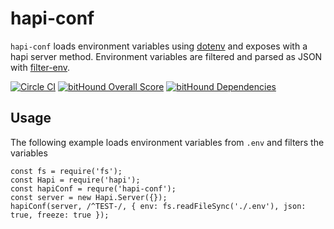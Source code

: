 # hapi-conf

`hapi-conf` loads environment variables using [dotenv](https://www.npmjs.com/package/dotenv) and exposes with a hapi server method. Environment variables are filtered and parsed as JSON with [filter-env](https://www.npmjs.com/package/filter-env).

[![Circle CI](https://circleci.com/gh/davidwood/hapi-conf/tree/master.svg?style=svg)](https://circleci.com/gh/davidwood/hapi-conf/tree/master)
[![bitHound Overall Score](https://www.bithound.io/github/davidwood/hapi-conf/badges/score.svg)](https://www.bithound.io/github/davidwood/hapi-conf)
[![bitHound Dependencies](https://www.bithound.io/github/davidwood/hapi-conf/badges/dependencies.svg)](https://www.bithound.io/github/davidwood/hapi-conf/master/dependencies/npm)

## Usage

The following example loads environment variables from `.env` and filters the variables

```
const fs = require('fs');
const Hapi = require('hapi');
const hapiConf = requre('hapi-conf');
const server = new Hapi.Server({});
hapiConf(server, /^TEST-/, { env: fs.readFileSync('./.env'), json: true, freeze: true });
```
